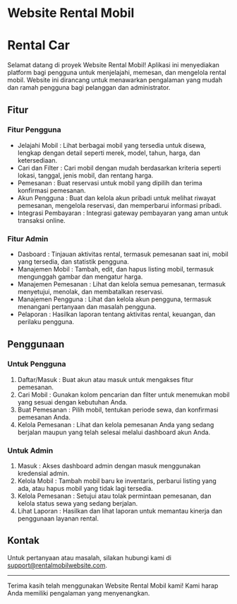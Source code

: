 # Website Rental Mobil

# Rental Car
Selamat datang di proyek Website Rental Mobil! Aplikasi ini menyediakan platform bagi pengguna untuk menjelajahi, memesan, dan mengelola rental mobil. Website ini dirancang untuk menawarkan pengalaman yang mudah dan ramah pengguna bagi pelanggan dan administrator.

## Fitur

### Fitur Pengguna
- Jelajahi Mobil : Lihat berbagai mobil yang tersedia untuk disewa, lengkap dengan detail seperti merek, model, tahun, harga, dan ketersediaan.
- Cari dan Filter : Cari mobil dengan mudah berdasarkan kriteria seperti lokasi, tanggal, jenis mobil, dan rentang harga.
- Pemesanan : Buat reservasi untuk mobil yang dipilih dan terima konfirmasi pemesanan.
- Akun Pengguna : Buat dan kelola akun pribadi untuk melihat riwayat pemesanan, mengelola reservasi, dan memperbarui informasi pribadi.
- Integrasi Pembayaran : Integrasi gateway pembayaran yang aman untuk transaksi online.

### Fitur Admin
- Dasboard : Tinjauan aktivitas rental, termasuk pemesanan saat ini, mobil yang tersedia, dan statistik pengguna.
- Manajemen Mobil : Tambah, edit, dan hapus listing mobil, termasuk mengunggah gambar dan mengatur harga.
- Manajemen Pemesanan : Lihat dan kelola semua pemesanan, termasuk menyetujui, menolak, dan membatalkan reservasi.
- Manajemen Pengguna : Lihat dan kelola akun pengguna, termasuk menangani pertanyaan dan masalah pengguna.
- Pelaporan : Hasilkan laporan tentang aktivitas rental, keuangan, dan perilaku pengguna.

## Penggunaan

### Untuk Pengguna
1. Daftar/Masuk : Buat akun atau masuk untuk mengakses fitur pemesanan.
2. Cari Mobil : Gunakan kolom pencarian dan filter untuk menemukan mobil yang sesuai dengan kebutuhan Anda.
3. Buat Pemesanan : Pilih mobil, tentukan periode sewa, dan konfirmasi pemesanan Anda.
4. Kelola Pemesanan : Lihat dan kelola pemesanan Anda yang sedang berjalan maupun yang telah selesai melalui dashboard akun Anda.

### Untuk Admin
1. Masuk : Akses dashboard admin dengan masuk menggunakan kredensial admin.
2. Kelola Mobil : Tambah mobil baru ke inventaris, perbarui listing yang ada, atau hapus mobil yang tidak lagi tersedia.
3. Kelola Pemesanan : Setujui atau tolak permintaan pemesanan, dan kelola status sewa yang sedang berjalan.
4. Lihat Laporan : Hasilkan dan lihat laporan untuk memantau kinerja dan penggunaan layanan rental.


## Kontak

Untuk pertanyaan atau masalah, silakan hubungi kami di support@rentalmobilwebsite.com.

---

Terima kasih telah menggunakan Website Rental Mobil kami! Kami harap Anda memiliki pengalaman yang menyenangkan.
